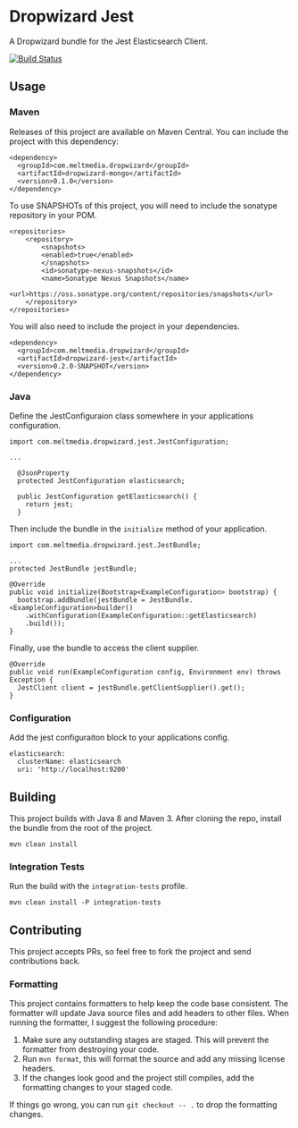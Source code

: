 # Dropwizard Jest

A Dropwizard bundle for the Jest Elasticsearch Client.

[![Build Status](https://travis-ci.org/meltmedia/dropwizard-jest.svg)](https://travis-ci.org/meltmedia/dropwizard-jest)

## Usage

### Maven

Releases of this project are available on Maven Central.  You can include the project with this dependency:

```
<dependency>
  <groupId>com.meltmedia.dropwizard</groupId>
  <artifactId>dropwizard-mongo</artifactId>
  <version>0.1.0</version>
</dependency>
```

To use SNAPSHOTs of this project, you will need to include the sonatype repository in your POM.

```
<repositories>
    <repository>
        <snapshots>
        <enabled>true</enabled>
        </snapshots>
        <id>sonatype-nexus-snapshots</id>
        <name>Sonatype Nexus Snapshots</name>
        <url>https://oss.sonatype.org/content/repositories/snapshots</url>
    </repository>
</repositories>
```

You will also need to include the project in your dependencies.

```
<dependency>
  <groupId>com.meltmedia.dropwizard</groupId>
  <artifactId>dropwizard-jest</artifactId>
  <version>0.2.0-SNAPSHOT</version>
</dependency>
```

### Java

Define the JestConfiguraion class somewhere in your applications configuration.

```
import com.meltmedia.dropwizard.jest.JestConfiguration;

...

  @JsonProperty
  protected JestConfiguration elasticsearch;

  public JestConfiguration getElasticsearch() {
    return jest;
  }
```

Then include the bundle in the `initialize` method of your application.

```
import com.meltmedia.dropwizard.jest.JestBundle;

...
protected JestBundle jestBundle;

@Override
public void initialize(Bootstrap<ExampleConfiguration> bootstrap) {
  bootstrap.addBundle(jestBundle = JestBundle.<ExampleConfiguration>builder()
    .withConfiguration(ExampleConfiguration::getElasticsearch)
    .build());
}
```

Finally, use the bundle to access the client supplier.

```
@Override
public void run(ExampleConfiguration config, Environment env) throws Exception {
  JestClient client = jestBundle.getClientSupplier().get();
}
```

### Configuration

Add the jest configuraiton block to your applications config.

```
elasticsearch:
  clusterName: elasticsearch
  uri: 'http://localhost:9200'
```

## Building

This project builds with Java 8 and Maven 3.  After cloning the repo, install the bundle from the root of the project.

```
mvn clean install
```

### Integration Tests

Run the build with the `integration-tests` profile.

```
mvn clean install -P integration-tests
```

## Contributing

This project accepts PRs, so feel free to fork the project and send contributions back.

### Formatting

This project contains formatters to help keep the code base consistent.  The formatter will update Java source files and add headers to other files.  When running the formatter, I suggest the following procedure:

1. Make sure any outstanding stages are staged.  This will prevent the formatter from destroying your code.
2. Run `mvn format`, this will format the source and add any missing license headers.
3. If the changes look good and the project still compiles, add the formatting changes to your staged code.

If things go wrong, you can run `git checkout -- .` to drop the formatting changes. 
